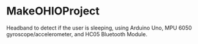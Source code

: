 # MakeOHIOProject
Headband to detect if the user is sleeping, using Arduino Uno, MPU 6050 gyroscope/accelerometer, and HC05 Bluetooth Module.
